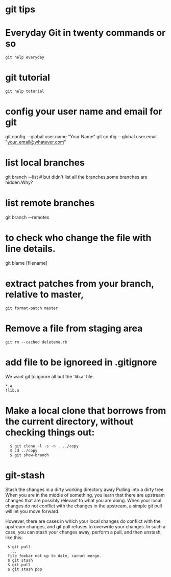 # git tips

# Everyday Git in twenty commands or so
```
git help everyday
```
# git tutorial
```
git help toturial
```
# config your user name and email for git
git config --global user.name "Your Name"
git config --global user.email "your_email@whatever.com"

# list local branches
git branch --list # but didn't list all the branches,some branches are hidden.Why?

# list remote branches
git branch --remotes

# to check who change the file with line details.
git blame [filename] 


# extract patches from your branch, relative to master,
```
git format-patch master
```

# Remove a file from staging area
```
git rm --cached deleteme.rb 
```

# add file to be ignoreed in .gitignore
We want git to ignore all but the 'lib.a' file.
```
*.a
!lib.a
```

# Make a local clone that borrows from the current directory, without checking things out:
```
  $ git clone -l -s -n . ../copy
  $ cd ../copy
  $ git show-branch
```

# git-stash
Stash the changes in a dirty working directory away
 Pulling into a dirty tree
 When you are in the middle of something, you learn that there are upstream changes that are possibly relevant to what you are doing. When your local changes do not conflict with the changes in the upstream, a simple git pull will let you move forward.

 However, there are cases in which your local changes do conflict with the upstream changes, and git pull refuses to overwrite your changes. In such a case, you can stash your changes away, perform a pull, and then unstash, like this:
```
 $ git pull
  ...
 file foobar not up to date, cannot merge.
 $ git stash
 $ git pull
 $ git stash pop
``` 